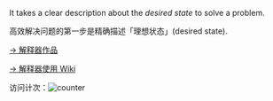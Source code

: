 It takes a clear description about the *desired state* to solve a problem.

高效解决问题的第一步是精确描述「理想状态」(desired state).

[-> 解释器作品](https://github.com/hsiaofongw/expression-evaluator)

[-> 解释器使用 Wiki](https://github.com/hsiaofongw/expression-evaluator/wiki/%E8%A1%A8%E8%BE%BE%E5%BC%8F%E6%B1%82%E5%80%BC%E5%99%A8%E4%BD%BF%E7%94%A8%E6%95%99%E7%A8%8B)

访问计次：![counter](https://exploro.one/digit-image-counter/my-github-homepage)
